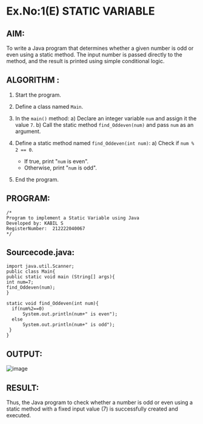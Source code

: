 # Ex.No:1(E)  STATIC VARIABLE

## AIM:
To write a Java program that determines whether a given number is odd or even using a static method. The input number is passed directly to the method, and the result is printed using simple conditional logic.

## ALGORITHM :
1. Start the program.

2. Define a class named `Main`.

3. In the `main()` method:
   a) Declare an integer variable `num` and assign it the value `7`.
   b) Call the static method `find_Oddeven(num)` and pass `num` as an argument.

4. Define a static method named `find_Oddeven(int num)`:
   a) Check if `num % 2 == 0`.
      - If true, print "`num` is even".
      - Otherwise, print "`num` is odd".

5. End the program.


## PROGRAM:
 ```
/*
Program to implement a Static Variable using Java
Developed by: KABIL S
RegisterNumber:  212222040067
*/
```

## Sourcecode.java:
```
import java.util.Scanner;
public class Main{
public static void main (String[] args){
int num=7;
find_Oddeven(num);
}

static void find_Oddeven(int num){
  if(num%2==0) 
      System.out.println(num+" is even"); 
  else 
      System.out.println(num+" is odd");
 }
}
```
## OUTPUT:
![image](https://github.com/user-attachments/assets/8f7cdb15-9d19-4cc3-8d20-2c0a25af9899)

## RESULT:
Thus, the Java program to check whether a number is odd or even using a static method with a fixed input value (7) is successfully created and executed.
